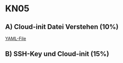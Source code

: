# KN05

## A) Cloud-init Datei Verstehen (10%)

[YAML-File](cloud-init.yaml)

## B) SSH-Key und Cloud-init (15%)

